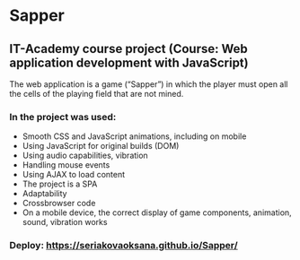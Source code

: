 # Sapper
## IT-Academy course project (Course: Web application development with JavaScript)
The web application is a game (“Sapper”) in which the player must open all the cells of the playing field that are not mined.
### In the project was used:
-	Smooth CSS and JavaScript animations, including on mobile
-	Using JavaScript for original builds (DOM)
-	Using audio capabilities, vibration
-	Handling mouse events 
-	Using AJAX to load content
-	The project is a SPA
-	Adaptability
-	Crossbrowser code
-	On a mobile device, the correct display of game components, animation, sound, vibration works
### Deploy: https://seriakovaoksana.github.io/Sapper/
